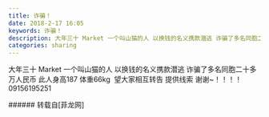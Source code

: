 ```yaml
---
title: 诈骗！
date: 2018-2-17 16:05
keywords: 诈骗！
description: 大年三十 Market 一个叫山猫的人 以换钱的名义携款潜逃 诈骗了多名同胞二十多万人民币 此人身高187 体重66kg  望大家相互转告 提供线索 谢谢~！！！！09156195251
categories: sharing
---
```

<td class="t_f" id="postmessage_1147798">

大年三十 Market 一个叫山猫的人 以换钱的名义携款潜逃 诈骗了多名同胞二十多万人民币 此人身高187 体重66kg  望大家相互转告 提供线索 谢谢~！！！！09156195251<br/>
</td>
###### 转载自[菲龙网]